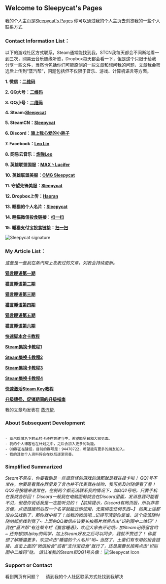 ##  Welcome to Sleepycat's Pages

我的个人主页是[Sleepycat's Pages](https://sleepycat1010.github.io/Sleepycat/) 你可以通过我的个人主页去浏览我的一些个人联系方式

###  Contact Information List：

以下的游戏社区方式联系，Steam通常能找到我，STCN我每天都会不间断地看一到三次，网易云音乐随缘听歌，Dropbox每天都会看一下，但是这个只限于给我分享一些文件，当然也包括你们可能原创的一些文章和想问我的问题，文章我会筛选后上传到“蒸汽帮”，问题包括但不仅限于音乐、游戏、计算机语言等方面。

**1. 微信：[二维码](http://imgsrc.baidu.com/forum/pic/item/a2585518367adab44b4af9df81d4b31c8601e452.jpg)**

**2. QQ大号：[二维码](http://imgsrc.baidu.com/forum/pic/item/e6708f6034a85edf03a112bf43540923dd54753b.jpg)**

**3. QQ小号：[二维码](http://imgsrc.baidu.com/forum/pic/item/e95d5401a18b87d62f0649830d0828381e30fdac.jpg)**

**4. Steam:[Sleepycat](http://steamcommunity.com/id/573215068)**

**5. SteamCN：[Sleepycat](https://steamcn.com/?459600)**

**6. Discord：[骑上我心爱的小耗子](https://discordapp.com/invite/AqcT3hR)**

**7. Facebook：[Leo Lin](https://www.facebook.com/LEOLEOLEOLIN)**

**8. 网易云音乐：[炮弹Leo](http://music.163.com/#/user/home?id=149187)**

**9. 英雄联盟国服：[MAX丶Lucifer](http://lol.qq.com/web201310/personal.shtml?id=2931868356&area=3&showDiv=1)**

**10. 英雄联盟美服：[OMG Sleepycat](https://matchhistory.na.leagueoflegends.com/en/#match-history/NA1/203783033)**

**11. 守望先锋美服：[Sleepycat](https://playoverwatch.com/zh-tw/career/pc/Sleepycat-1925)**

**12. Dropbox上传：[Haoran](https://www.dropbox.com/request/aNf8r1cVX06JXtj6RLAl)**

**13. 睡猫的个人名片：[Sleepycat](http://steamcommunity.com/id/573215068)**

**14. 睡猫微信投食链接：[扫一扫](http://imgsrc.baidu.com/forum/pic/item/885addf41bd5ad6e6604b4768bcb39dbb7fd3c6b.jpg)**

**15. 睡猫支付宝投食链接：[扫一扫](http://imgsrc.baidu.com/forum/pic/item/96febf81800a19d82daf549939fa828ba71e4644.jpg)**

![Sleepycat signature](https://www.steamprices.com/cards/ekFOT0N0SHd0TDB5SmpmdGt5THpWdz09.png)

### My Article List：

*这些是一些我在蒸汽帮上发表过的文章，列表会持续更新。*

**[猫言睡语第一期](https://steambang.com/common/share/article/1937/)**

**[猫言睡语第二期](https://steambang.com/common/share/article/2030/)**

**[猫言睡语第三期](https://steambang.com/common/share/article/2128/)**

**[猫言睡语第四期](https://steambang.com/common/share/article/2250/)**

**[猫言睡语第五期](https://steambang.com/common/share/article/2943/)**

**[猫言睡语第六期](https://steambang.com/common/share/article/4222/)**

**[快速脚本合卡教程](https://steambang.com/common/share/article/1850/)**

**[Steam集换卡教程1](https://steambang.com/common/share/article/267/)**

**[Steam集换卡教程2](https://steambang.com/common/share/article/285/)**

**[Steam集换卡教程3](https://steambang.com/common/share/article/314/)**

**[Steam集换卡教程4](https://steambang.com/common/share/article/2322/)**

**[快速激活Steam Key教程](https://steambang.com/common/share/article/384/)**

**[升级捷径，促销期间的升级指南](https://steambang.com/common/share/article/4369/)**

我的文章均发表在 [蒸汽帮](https://steambang.com/).

### About Subsequent Development

```SD

- 蒸汽帮域名下的云挂卡还在筹建当中，希望能早日和大家见面。
- 我的个人博客也在计划之中，之后会加入更多的功能。
- QQ群正在建设，目前的群号是：94478722，希望能有更多的朋友加入。
- 我的其他个人资料将会在以后逐渐完善。

```
### Simplified Summarized

*Steam不常在，你要看到是一些很奇怪的游戏的话那就是我在挂卡啦！
QQ1号不常在，你要是看我在群里发了言也并不代表我在线哟，我可能及时随便看了看！
QQ2号按理来说常在，在前两个都无法联系我的情况下，加QQ2号吧，只要手机在我就会秒回！
Discord一般我在电脑面前就会在Discord里面，发消息我可能看不见，但是你说话我是一定能听见的！【前排提示，Discord有网页版，所以非常方便，点进链接然后取一个名字就能立即使用，无需绑定任何东西~】
如果上述都没办法找到了，那你就中奖了！加我的微信吧...记得写清楚你是谁，这个应该随时随地都能找到我了~
上面的QQ微信应该要长按图片然后点击“识别图中二维码”！
我在“蒸汽帮”有连载专栏《猫言睡语》，欢迎大家去评论哦~
加Steam记得留言哟~
还有想加Uplay的同学，加上Steam好友之后可以同步，我就不赘述了！
你要想了解睡猫更多，欢迎点击“睡猫的个人名片”哟~
当然了，土豪们有专用的投食链接，点击上面的“微信投食”或者“支付宝投食”就行了，还是需要长按再点击“识别图中二维码”哒。
请认准我的Steam和QQ1号头像：*
![Sleepycat Icon](https://alicliimg.clewm.net/377/860/1860377/15003094989350544402b1a0971317b2d80bcfe9d266a1500309057.png)

### Support or Contact

看到网页有问题？     请到我的个人社区联系方式处找到我解决
